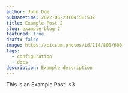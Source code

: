 ```yaml
---
author: John Doe
pubDatetime: 2022-06-23T04:58:53Z
title: Example Post 2
slug: example-blog-2
featured: true
draft: false
image: https://picsum.photos/id/114/800/600
tags:
  - configuration
  - docs
description: Example description
---
```


This is an Example Post! <3
